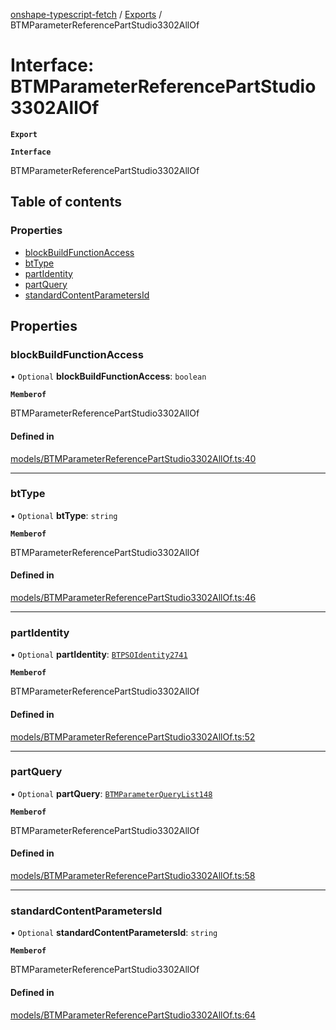 [onshape-typescript-fetch](../README.md) / [Exports](../modules.md) / BTMParameterReferencePartStudio3302AllOf

# Interface: BTMParameterReferencePartStudio3302AllOf

**`Export`**

**`Interface`**

BTMParameterReferencePartStudio3302AllOf

## Table of contents

### Properties

- [blockBuildFunctionAccess](BTMParameterReferencePartStudio3302AllOf.md#blockbuildfunctionaccess)
- [btType](BTMParameterReferencePartStudio3302AllOf.md#bttype)
- [partIdentity](BTMParameterReferencePartStudio3302AllOf.md#partidentity)
- [partQuery](BTMParameterReferencePartStudio3302AllOf.md#partquery)
- [standardContentParametersId](BTMParameterReferencePartStudio3302AllOf.md#standardcontentparametersid)

## Properties

### blockBuildFunctionAccess

• `Optional` **blockBuildFunctionAccess**: `boolean`

**`Memberof`**

BTMParameterReferencePartStudio3302AllOf

#### Defined in

[models/BTMParameterReferencePartStudio3302AllOf.ts:40](https://github.com/toebes/onshape-typescript-fetch/blob/3e11ae1/models/BTMParameterReferencePartStudio3302AllOf.ts#L40)

___

### btType

• `Optional` **btType**: `string`

**`Memberof`**

BTMParameterReferencePartStudio3302AllOf

#### Defined in

[models/BTMParameterReferencePartStudio3302AllOf.ts:46](https://github.com/toebes/onshape-typescript-fetch/blob/3e11ae1/models/BTMParameterReferencePartStudio3302AllOf.ts#L46)

___

### partIdentity

• `Optional` **partIdentity**: [`BTPSOIdentity2741`](BTPSOIdentity2741.md)

**`Memberof`**

BTMParameterReferencePartStudio3302AllOf

#### Defined in

[models/BTMParameterReferencePartStudio3302AllOf.ts:52](https://github.com/toebes/onshape-typescript-fetch/blob/3e11ae1/models/BTMParameterReferencePartStudio3302AllOf.ts#L52)

___

### partQuery

• `Optional` **partQuery**: [`BTMParameterQueryList148`](BTMParameterQueryList148.md)

**`Memberof`**

BTMParameterReferencePartStudio3302AllOf

#### Defined in

[models/BTMParameterReferencePartStudio3302AllOf.ts:58](https://github.com/toebes/onshape-typescript-fetch/blob/3e11ae1/models/BTMParameterReferencePartStudio3302AllOf.ts#L58)

___

### standardContentParametersId

• `Optional` **standardContentParametersId**: `string`

**`Memberof`**

BTMParameterReferencePartStudio3302AllOf

#### Defined in

[models/BTMParameterReferencePartStudio3302AllOf.ts:64](https://github.com/toebes/onshape-typescript-fetch/blob/3e11ae1/models/BTMParameterReferencePartStudio3302AllOf.ts#L64)
